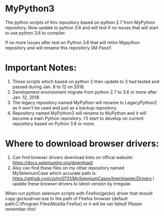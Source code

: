 # MyPython3

The python scripts of this repository based on python 2.7 from MyPython repository.
Now update to python 3.6 and will test if no issues that will start to use python 3.6 to complier.

If no more issues after test on Python 3.6 that will retire Mypython repository and will rename this repository (All Pass!)

# Important Notes:
1. These scripts which based on python 2 then update to 3 had tested and passed during Jan. 8 to 12 on 2018. 
2. Development environment migrate from python 2.7 to 3.6 or more after Jan. 12, 2018  
3. The legacy repository named MyPython will rename to LegacyPython2 as it won't be used and just as a backup repository.
4. Repository named MyPython3 will rename to MyPython and it will become a main Python repository. I'll start to develop on current repository based on Python 3.6 or more.

# Where to download browser drivers:
1. Can find browser drivers download links on offical website: https://docs.seleniumhq.org/download/
2. Also can find these files on my other repository named MySeleniumCase which accurate path is: https://github.com/John0731/MySeleniumCases/tree/master/Drivers
I update these browser drivers to latest version by irregular.

When run python selenium scripts with Firefox(gecko) driver that should copy geckodriver.exe to the path of Firefox browser (default path:C:\Program Files\Mozilla Firefox) or it will be ran failed!
Please remember this!


